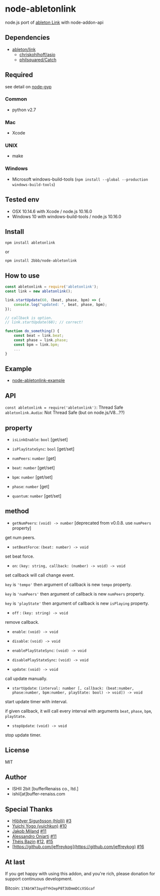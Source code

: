 # node-abletonlink

node.js port of [ableton Link](https://github.com/ableton/link) with node-addon-api

## Dependencies

* [ableton/link](https://github.com/ableton/link)
    * [chriskohlhoff/asio](https://github.com/chriskohlhoff/asio)
    * [philsquared/Catch](https://github.com/philsquared/Catch)

## Required

see detail on [node-gyp](https://github.com/nodejs/node-gyp)

### Common

* python v2.7

### Mac

* Xcode

### UNIX

* make

### Windows

* Microsoft windows-build-tools (`npm install --global --production windows-build-tools`)

## Tested env

* OSX 10.14.6 with Xcode / node.js 10.16.0
* Windows 10 with windows-build-tools / node.js 10.16.0

## Install

```
npm install abletonlink
```

or

```
npm install 2bbb/node-abletonlink
```

## How to use

```js
const abletonlink = require('abletonlink');
const link = new abletonlink();

link.startUpdate(60, (beat, phase, bpm) => {
    console.log("updated: ", beat, phase, bpm);
});

// callback is option.
// link.startUpdate(60); // correct!

function do_something() {
    const beat = link.beat;
    const phase = link.phase;
    const bpm = link.bpm;
    ...
}
```

## Example

* [node-abletonlink-example](https://github.com/2bbb/node-abletonlink-example)

## API

`const abletonlink = require('abletonlink')`: Thread Safe
`abletonlink.Audio`: Not Thread Safe (but on node.js/V8...??)

## property

* `isLinkEnable`: `bool` [get/set]
* `isPlayStateSync`: `bool` [get/set]
* `numPeers`: `number` [get]

* `beat`: `number` [get/set]
* `bpm`: `number` [get/set]
* `phase`: `number` [get]
* `quantum`: `number` [get/set]

## method

* `getNumPeers`: `(void) -> number`
[deprecated from v0.0.8. use `numPeers` property]

get num peers.

* `setBeatForce`: `(beat: number) -> void`

set beat force.

* `on`: `(key: string, callback: (number) -> void) -> void`

set callback will call change event.

`key` is `'tempo'` then argument of callback is new `tempo` property.

`key` is `'numPeers'` then argument of callback is new `numPeers` property.

`key` is `'playState'` then argument of callback is new `isPlaying` property.

* `off` : `(key: string) -> void`

remove callback.

* `enable`: `(void) -> void`
* `disable`: `(void) -> void`

* `enablePlayStateSync`: `(void) -> void`
* `disablePlayStateSync`: `(void) -> void`

* `update`: `(void) -> void`

call update manually.

* `startUpdate`: `(interval: number [, callback: (beat:number, phase:number, bpm:number, playState: bool) -> void]) -> void`

start update timer with interval.

if given callback, it will call every interval with arguments `beat`, `phase`, `bpm`, `playState`.

* `stopUpdate`: `(void) -> void`

stop update timer.

## License

MIT

## Author

* ISHII 2bit [bufferRenaiss co., ltd.]
* ishii[at]buffer-renaiss.com

## Special Thanks

* [Hlöðver Sigurðsson (hlolli)](https://github.com/hlolli) [#3](https://github.com/2bbb/node-abletonlink/pull/3)
* [Yuichi Yogo (yuichkun)](https://github.com/yuichkun) [#10](https://github.com/2bbb/node-abletonlink/pull/10)
* [Jakob Miland](https://github.com/saebekassebil) [#11](https://github.com/2bbb/node-abletonlink/issues/11)
* [Alessandro Oniarti](https://github.com/Onni97) [#11](https://github.com/2bbb/node-abletonlink/issues/11)
* [Théis Bazin](https://github.com/tbazin) [#12](https://github.com/2bbb/node-abletonlink/pull/12), [#15](https://github.com/2bbb/node-abletonlink/pull/15)
* [https://github.com/jeffreykog](https://github.com/jeffreykog) [#16](https://github.com/2bbb/node-abletonlink/issues/16)

## At last

If you get happy with using this addon, and you're rich, please donation for support continuous development.

Bitcoin: `17AbtW73aydfYH3epP8T3UDmmDCcXSGcaf`
